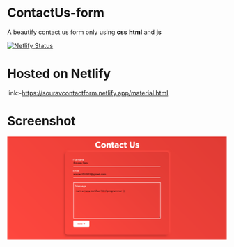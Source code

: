 # ContactUs-form

A beautify contact us form only using **css** **html** and **js**

[![Netlify Status](https://api.netlify.com/api/v1/badges/bef8cb98-1e82-439c-8c68-1443332477a6/deploy-status)](https://app.netlify.com/sites/souravcontactform/deploys)
# Hosted on Netlify

link:-https://souravcontactform.netlify.app/material.html

# Screenshot

![screen shot](https://github.com/freakflames29/ContactUs-form/blob/master/screen.png)
